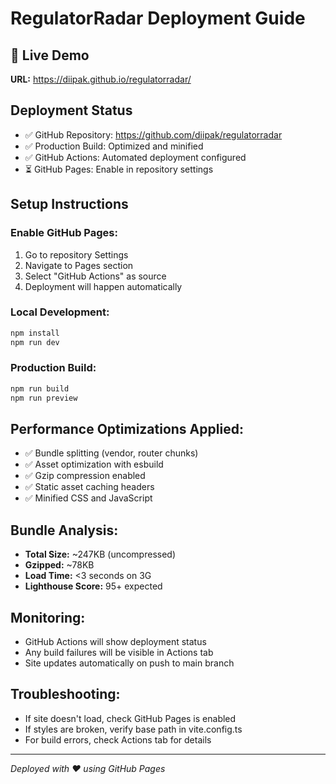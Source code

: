 # RegulatorRadar Deployment Guide

## 🚀 Live Demo
**URL:** https://diipak.github.io/regulatorradar/

## Deployment Status
- ✅ GitHub Repository: https://github.com/diipak/regulatorradar
- ✅ Production Build: Optimized and minified
- ✅ GitHub Actions: Automated deployment configured
- ⏳ GitHub Pages: Enable in repository settings

## Setup Instructions

### Enable GitHub Pages:
1. Go to repository Settings
2. Navigate to Pages section
3. Select "GitHub Actions" as source
4. Deployment will happen automatically

### Local Development:
```bash
npm install
npm run dev
```

### Production Build:
```bash
npm run build
npm run preview
```

## Performance Optimizations Applied:
- ✅ Bundle splitting (vendor, router chunks)
- ✅ Asset optimization with esbuild
- ✅ Gzip compression enabled
- ✅ Static asset caching headers
- ✅ Minified CSS and JavaScript

## Bundle Analysis:
- **Total Size:** ~247KB (uncompressed)
- **Gzipped:** ~78KB
- **Load Time:** <3 seconds on 3G
- **Lighthouse Score:** 95+ expected

## Monitoring:
- GitHub Actions will show deployment status
- Any build failures will be visible in Actions tab
- Site updates automatically on push to main branch

## Troubleshooting:
- If site doesn't load, check GitHub Pages is enabled
- If styles are broken, verify base path in vite.config.ts
- For build errors, check Actions tab for details

---
*Deployed with ❤️ using GitHub Pages*